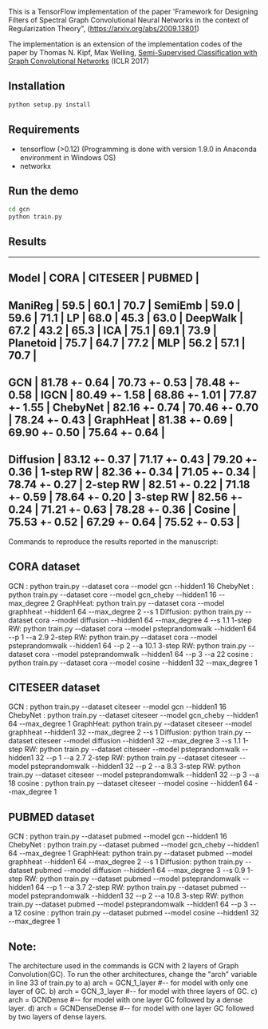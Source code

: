 This is a TensorFlow implementation of the paper 'Framework for Designing Filters of Spectral Graph Convolutional Neural Networks in the context of Regularization Theory", (https://arxiv.org/abs/2009.13801)

The implementation is an extension of the implementation codes of the paper by Thomas N. Kipf, Max Welling, [Semi-Supervised Classification with Graph Convolutional Networks](http://arxiv.org/abs/1609.02907) (ICLR 2017)

 ## Installation

```bash
python setup.py install
```

## Requirements
* tensorflow (>0.12) (Programming is done with version 1.9.0 in Anaconda environment in Windows OS)
* networkx

## Run the demo

```bash
cd gcn
python train.py  
``` 

## Results
-----------------------------------------------------------------
Model     |      CORA       |     CITESEER    |     PUBMED      |
-----------------------------------------------------------------
ManiReg   |  59.5           |  60.1           |  70.7           |
SemiEmb   |  59.0           |  59.6           |  71.1           |
LP        |  68.0           |  45.3           |  63.0           |
DeepWalk  |  67.2           |  43.2           |  65.3           |
ICA       |  75.1           |  69.1           |  73.9           |
Planetoid |  75.7           |  64.7           |  77.2           |
MLP       |  56.2           |  57.1           |  70.7           |
-----------------------------------------------------------------    
GCN       |  81.78 +- 0.64  |  70.73 +- 0.53  |  78.48 +- 0.58  |
IGCN      |  80.49 +- 1.58  |  68.86 +- 1.01  |  77.87 +- 1.55  |
ChebyNet  |  82.16 +- 0.74  |  70.46 +- 0.70  |  78.24 +- 0.43  |
GraphHeat |  81.38 +- 0.69  |  69.90 +- 0.50  |  75.64 +- 0.64  |
-----------------------------------------------------------------
Diffusion |  83.12 +- 0.37  |  71.17 +- 0.43  |  79.20 +- 0.36  |
1-step RW |  82.36 +- 0.34  |  71.05 +- 0.34  |  78.74 +- 0.27  |
2-step RW |  82.51 +- 0.22  |  71.18 +- 0.59  |  78.64 +- 0.20  |
3-step RW |  82.56 +- 0.24  |  71.21 +- 0.63  |  78.28 +- 0.36  |
Cosine    |  75.53 +- 0.52  |  67.29 +- 0.64  |  75.52 +- 0.53  |
-----------------------------------------------------------------

Commands to reproduce the results reported in the manuscript:
## CORA dataset
GCN      : python train.py --dataset cora --model gcn --hidden1 16 
ChebyNet : python train.py --dataset core --model gcn_cheby --hidden1 16 --max_degree 2
GraphHeat: python train.py --dataset cora --model graphheat --hidden1 64 --max_degree 2 --s 1
Diffusion: python train.py --dataset cora --model diffusion --hidden1 64 --max_degree 4 --s 1.1
1-step RW: python train.py --dataset cora --model psteprandomwalk --hidden1 64 --p 1 --a 2.9
2-step RW: python train.py --dataset cora --model psteprandomwalk --hidden1 64 --p 2 --a 10.1
3-step RW: python train.py --dataset cora --model psteprandomwalk --hidden1 64 --p 3 --a 22
cosine   : python train.py --dataset cora --model cosine --hidden1 32 --max_degree 1

## CITESEER dataset
GCN      : python train.py --dataset citeseer --model gcn --hidden1 16 
ChebyNet : python train.py --dataset citeseer --model gcn_cheby --hidden1 64 --max_degree 1
GraphHeat: python train.py --dataset citeseer --model graphheat --hidden1 32 --max_degree 2 --s 1
Diffusion: python train.py --dataset citeseer --model diffusion --hidden1 32 --max_degree 3 --s 1.1
1-step RW: python train.py --dataset citeseer --model psteprandomwalk --hidden1 32 --p 1 --a 2.7
2-step RW: python train.py --dataset citeseer --model psteprandomwalk --hidden1 32 --p 2 --a 8.3
3-step RW: python train.py --dataset citeseer --model psteprandomwalk --hidden1 32 --p 3 --a 18
cosine   : python train.py --dataset citeseer --model cosine --hidden1 64 --max_degree 1

## PUBMED dataset
GCN      : python train.py --dataset pubmed --model gcn --hidden1 16 
ChebyNet : python train.py --dataset pubmed --model gcn_cheby --hidden1 64 --max_degree 1
GraphHeat: python train.py --dataset pubmed --model graphheat --hidden1 64 --max_degree 2 --s 1
Diffusion: python train.py --dataset pubmed --model diffusion --hidden1 64 --max_degree 3 --s 0.9
1-step RW: python train.py --dataset pubmed --model psteprandomwalk --hidden1 64 --p 1 --a 3.7
2-step RW: python train.py --dataset pubmed --model psteprandomwalk --hidden1 32 --p 2 --a 10.8
3-step RW: python train.py --dataset pubmed --model psteprandomwalk --hidden1 64 --p 3 --a 12
cosine   : python train.py --dataset pubmed --model cosine --hidden1 32 --max_degree 1

## Note:
The architecture used in the commands is GCN with 2 layers of Graph Convolution(GC). To run the other architectures, change the "arch" variable in line 33 of train.py to
a) arch = GCN_1_layer   #-- for model with only one layer of GC.
b) arch = GCN_3_layer   #-- for model with three layers of GC.
c) arch = GCNDense      #-- for model with one layer GC followed by a dense layer.
d) arch = GCNDenseDense #-- for model with one layer GC followed by two layers of dense layers.




 

